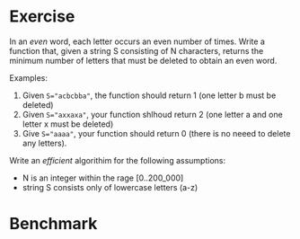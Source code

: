 ﻿# Exercise


In an _even_ word, each letter occurs an even number of times.
Write a function that, given a string S consisting of N characters, returns the minimum number of letters that must
be deleted to obtain an even word.

Examples:
1) Given `S="acbcbba"`, the function should return 1 (one letter b must be deleted)
1) Given `S="axxaxa"`, your function shlhoud return 2 (one letter a and one letter x must be deleted)
1) Give `S="aaaa"`, your function should return 0 (there is no neeed to delete any letters).

Write an *efficient* algorithim for the following assumptions:
- N is an integer within the rage [0..200_000]
- string S consists only of lowercase letters (a-z)

# Benchmark
